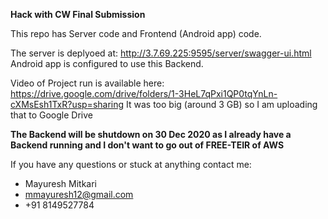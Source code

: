 <b>Hack with CW Final Submission</b>

This repo has Server code and Frontend (Android app) code.

The server is deplyoed at: http://3.7.69.225:9595/server/swagger-ui.html
Android app is configured to use this Backend.

Video of Project run is available here: https://drive.google.com/drive/folders/1-3HeL7qPxi1QP0tqYnLn-cXMsEsh1TxR?usp=sharing
It was too big (around 3 GB) so I am uploading that to Google Drive

<b>The Backend will be shutdown on 30 Dec 2020 as I already have a Backend running and I don't want to go out of FREE-TEIR of AWS</b>

If you have any questions or stuck at anything contact me:

- Mayuresh Mitkari
- mmayuresh12@gmail.com
- +91 8149527784
